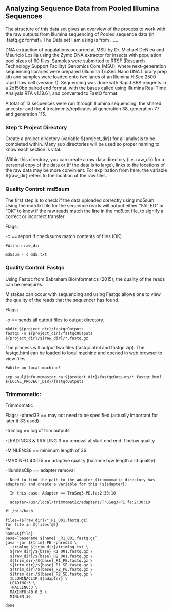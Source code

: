 ## Analyzing Sequence Data from Pooled Illumina Sequences

The structure of this data set gives an overview of the process to work with the raw outputs from Illumina sequencing of Pooled sequence data (in .fastq.gz format). The Data set I am using is from .......

DNA extraction of populations occurred at MSU by Dr. Michael DeNieu and Mauricio Losilla using the Zymo DNA extractor for insects with population pool sizes of 60 flies. Samples were submitted to RTSF (Research Technology Support Facility) Genomics Core (MSU), where next-generation sequencing libraries were prepared (Illumina TruSeq Nano DNA Library prep kit) and samples were loaded onto two lanes of an Illumina HiSeq 2500 rapid flow cell (version 1). Sequencing was done with Rapid SBS reagents in a 2x150bp paired end format, with the bases called using Illumina Real Time Analysis RTA v1.18.61, and converted to FastQ format. 

A total of 13 sequences were run through Illumina sequencing, the shared ancestor and the 4 treatments/replicates at generation 38, generation 77 and generation 115.

### Step 1: Project Directory

Create a project directory (variable ${project_dir}) for all analysis to be completed within. Many sub directories will be used so proper naming to know each section is vital.

Within this directory, you can create a raw data directory (i.e. raw_dir) for a personal copy of the data or (if the data is to large), links to the locations of the raw data may be more convinient. For explination from here, the variable ${raw_dir} refers to the location of the raw files.


### Quality Control: md5sum

The first step is to check if the data uploaded correctly using md5sum. Using the md5.txt file for the sequence reads will output either "FAILED" or "OK" to know if the raw reads match the line in the md5.txt file, to signify a correct or incorrect transfer.

Flags; 
  
  -c == report if checksums match contents of files (OK).
  
```
#Within raw_dir

md5sum - c md5.txt
```

### Quality Control: Fastqc

Using Fastqc from Babraham Bioinformatics (2015), the quality of the reads can be measures. 

Mistakes can occur with sequencing and using Fastqc allows one to view the quality of the reads that the sequencer has found.


Flags;

  -o == sends all output files to output directory.
  
```
mkdir ${project_dir}/fastqcOutputs
fastqc -o ${project_dir}/fastqcOutputs ${project_dir}/${raw_dir}/*.fastq.gz
```
The process will output two files (fastqc.html and fastqc.zip). The fastqc.html can be loaded to local machine and opened in web browser to view files.

```
#While on local machine!

scp paul@info.mcmaster.ca:${project_dir}/fastqcOutputs/*_fastqc.html ${LOCAL_PROJECT_DIR}/fastqcOutputs
```

### Trimmomatic:
Trimmomatic

Flags;
  -phred33 == may not need to be specified (actually important for later if 33 used)
  
  -trimlog == log of trim outputs 
  
  -LEADING:3 & TRAILING:3 == removal at start end end if below quality 
  
  -MINLEN:36 == minimum length of 36 
  
  -MAXINFO:40:0.5 == adaptive quality (balance b/w length and quality)

  -IlluminaClip == adapter removal
  
      Need to find the path to the adapter (trimmomatic directory has adapters) and create a variable for this (${adapter}) 
      
      In this case: Adapter == TruSeq3-PE.fa:2:30:10
   
      adapter=/usr/local/trimmomatic/adapters/TruSeq3-PE.fa:2:30:10

```
#! /bin/bash

files=(${raw_dir}/*_R1_001.fastq.gz)
for file in ${files[@]} 
do
name=${file}
base=`basename ${name} _R1_001.fastq.gz`
java -jar ${trim} PE -phred33 \
  -trimlog ${trim_dir}/trimlog.txt \
  ${raw_dir}/${base}_R1_001.fastq.gz \
  ${raw_dir}/${base}_R2_001.fastq.gz \
  ${trim_dir}/${base}_R1_PE.fastq.gz \
  ${trim_dir}/${base}_R1_SE.fastq.gz \
  ${trim_dir}/${base}_R2_PE.fastq.gz \
  ${trim_dir}/${base}_R2_SE.fastq.gz \
  ILLUMINACLIP:${adapter} \
  LEADING:3 \
  TRAILING:3 \
  MAXINFO:40:0.5 \
  MINLEN:36
  
done
```


